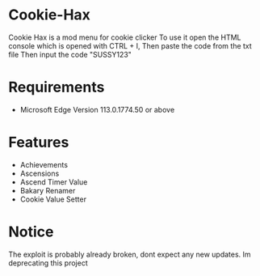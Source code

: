 # Cookie-Hax
Cookie Hax is a mod menu for cookie clicker
To use it open the HTML console which is opened with CTRL + I,
Then paste the code from the txt file
Then input the code "SUSSY123"
# Requirements
- Microsoft Edge Version 113.0.1774.50 or above
# Features
- Achievements
- Ascensions
- Ascend Timer Value
- Bakary Renamer
- Cookie Value Setter
# Notice
The exploit is probably already broken, dont expect any new updates. Im deprecating this project
